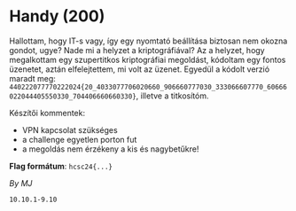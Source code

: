 # Handy (200)

Hallottam, hogy IT-s vagy, így egy nyomtató beállítása biztosan nem okozna gondot, ugye? Nade mi a helyzet a kriptográfiával? Az a helyzet, hogy megalkottam egy szupertitkos kriptográfiai megoldást, kódoltam egy fontos üzenetet, aztán elfelejtettem, mi volt az üzenet. Egyedül a kódolt verzió maradt meg: `440222077770222024{20_4033077706020660_906660777030_333066607770_60666022044405550330_704406660660330}`, illetve a titkosítóm.

Készítői kommentek:

* VPN kapcsolat szükséges
* a challenge egyetlen porton fut
* a megoldás nem érzékeny a kis és nagybetűkre!

**Flag formátum**: `hcsc24{...}`

*By MJ*
```
10.10.1-9.10
```